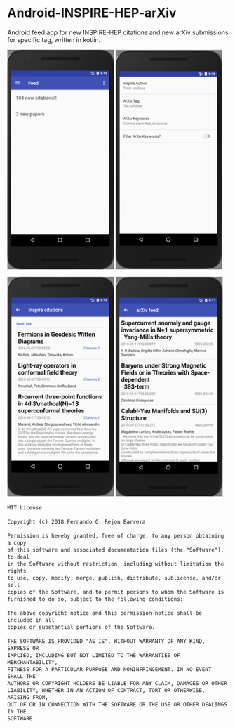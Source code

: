 # Android-INSPIRE-HEP-arXiv
Android feed app for new INSPIRE-HEP citations and new arXiv submissions for specific tag, written in kotlin.

<img src="main-page.png?raw=true" height="500">   <img src="settings.png?raw=true" height="500">

<img src="InspireCitations.png?raw=true" height="500">   <img src="arXiv-feed.png?raw=true" height="500">



    MIT License

    Copyright (c) 2018 Fernando G. Rejon Barrera

    Permission is hereby granted, free of charge, to any person obtaining a copy
    of this software and associated documentation files (the "Software"), to deal
    in the Software without restriction, including without limitation the rights
    to use, copy, modify, merge, publish, distribute, sublicense, and/or sell
    copies of the Software, and to permit persons to whom the Software is
    furnished to do so, subject to the following conditions:

    The above copyright notice and this permission notice shall be included in all
    copies or substantial portions of the Software.

    THE SOFTWARE IS PROVIDED "AS IS", WITHOUT WARRANTY OF ANY KIND, EXPRESS OR
    IMPLIED, INCLUDING BUT NOT LIMITED TO THE WARRANTIES OF MERCHANTABILITY,
    FITNESS FOR A PARTICULAR PURPOSE AND NONINFRINGEMENT. IN NO EVENT SHALL THE
    AUTHORS OR COPYRIGHT HOLDERS BE LIABLE FOR ANY CLAIM, DAMAGES OR OTHER
    LIABILITY, WHETHER IN AN ACTION OF CONTRACT, TORT OR OTHERWISE, ARISING FROM,
    OUT OF OR IN CONNECTION WITH THE SOFTWARE OR THE USE OR OTHER DEALINGS IN THE
    SOFTWARE.
